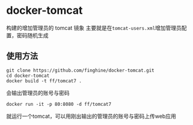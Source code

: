 # docker-tomcat
构建的增加管理员的 tomcat 镜象
主要就是在`tomcat-users.xml`增加管理员配置，密码随机生成

## 使用方法
```
git clone https://github.com/finghine/docker-tomcat.git
cd docker-tomcat
docker build -t ff/tomcat7 .
```
会输出管理员的账号与密码

```
docker run -it -p 80:8080 -d ff/tomcat7
```
就运行一个tomcat，可以用刚出输出的管理员的账号与密码上传web应用


